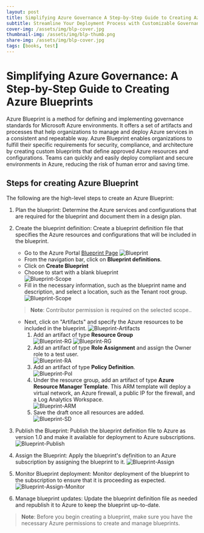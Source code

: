 ```yaml
---
layout: post
title: Simplifying Azure Governance A Step-by-Step Guide to Creating Azure Blueprints
subtitle: Streamline Your Deployment Process with Customizable Governance Standards for Azure Environments
cover-img: /assets/img/blp-cover.jpg
thumbnail-img: /assets/img/blp-thumb.png
share-img: /assets/img/blp-cover.jpg
tags: [books, test]
---
```

# Simplifying Azure Governance: A Step-by-Step Guide to Creating Azure Blueprints 
Azure Blueprint is a method for defining and implementing governance standards for Microsoft Azure environments. It offers a set of artifacts and processes that help organizations to manage and deploy Azure services in a consistent and repeatable way. Azure Blueprint enables organizations to fulfill their specific requirements for security, compliance, and architecture by creating custom blueprints that define approved Azure resources and configurations. Teams can quickly and easily deploy compliant and secure environments in Azure, reducing the risk of human error and saving time.

## Steps for creating Azure Blueprint
The following are the high-level steps to create an Azure Blueprint:  
1. Plan the blueprint: Determine the Azure services and configurations that are required for the blueprint and document them in a design plan.

2. Create the blueprint definition: Create a blueprint definition file that specifies the Azure resources and configurations that will be included in the blueprint.
    * Go to the Azure Portal [Blueprint Page](https://portal.azure.com/#view/Microsoft_Azure_Policy/BlueprintsMenuBlade/~/GetStarted) 
    ![Blueprint](/assets/img/blp-1.jpg)
    * From the navigation bar, click on **Blueprint definitions**.  
    * Click on **Create Blueprint**
    * Choose to start with a blank blueprint  
    ![Blueprint-Scope](/assets/img/blp-2.jpg)
    * Fill in the necessary information, such as the blueprint name and description, and select a location, such as the Tenant root group.
    ![Blueprint-Scope](/assets/img/blp-3.jpg)
    > **Note**: Contributor permission is required on the selected scope..
    * Next, click on "Artifacts" and specify the Azure resources to be included in the blueprint.
    ![Blueprint-Artifacts](/assets/img/blp-3.jpg)
        1. Add an artifact of type **Resource Group**  
        ![Blueprint-RG](/assets/img/blp-artifacts.jpg)
        ![Blueprint-RG](/assets/img/blp-rg.jpg)
        2. Add an artifact of type **Role Assignment** and assign the Owner role to a test user.  
        ![Blueprint-RA](/assets/img/blp-role.jpg)
        3. Add an artifact of type **Policy Definition**.  
        ![Blueprint-Pol](/assets/img/blp-policy.jpg) 
        4. Under the resource group, add an artifact of type **Azure Resource Manager Template**. This ARM template will deploy a virtual network, an Azure firewall, a public IP for the firewall, and a Log Analytics Workspace.  
        ![Blueprint-ARM](/assets/img/blp-arm.jpg) 
        5. Save the draft once all resources are added.    
        ![Blueprint-SD](/assets/img/blp-sd.jpg) 

        


3. Publish the Blueprint: Publish the blueprint definition file to Azure as version 1.0 and make it available for deployment to Azure subscriptions.  
![Blueprint-Publish](/assets/img/blp-publish.jpg)  





4. Assign the Blueprint: Apply the blueprint's definition to an Azure subscription by assigning the blueprint to it.
![Blueprint-Assign](/assets/img/blp-assign.jpg)

5. Monitor Blueprint deployment: Monitor deployment of the blueprint to the subscription to ensure that it is proceeding as expected.
![Blueprint-Assign-Monitor](/assets/img/blp-assign-monitor.jpg)

6. Manage blueprint updates: Update the blueprint definition file as needed and republish it to Azure to keep the blueprint up-to-date.  
> **Note**: Before you begin creating a blueprint, make sure you have the necessary Azure permissions to create and manage blueprints.


